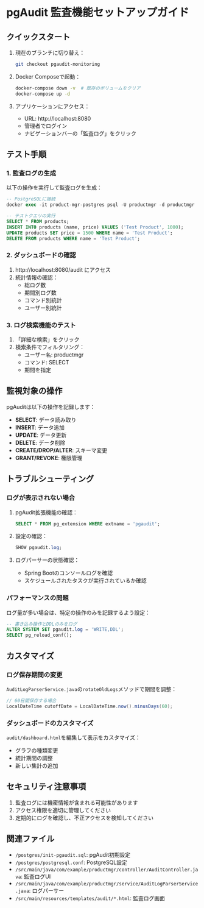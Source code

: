 # pgAudit 監査機能セットアップガイド

## クイックスタート

1. 現在のブランチに切り替え：
   ```bash
   git checkout pgaudit-monitoring
   ```

2. Docker Composeで起動：
   ```bash
   docker-compose down -v  # 既存のボリュームをクリア
   docker-compose up -d
   ```

3. アプリケーションにアクセス：
   - URL: http://localhost:8080
   - 管理者でログイン
   - ナビゲーションバーの「監査ログ」をクリック

## テスト手順

### 1. 監査ログの生成

以下の操作を実行して監査ログを生成：

```sql
-- PostgreSQLに接続
docker exec -it product-mgr-postgres psql -U productmgr -d productmgr

-- テストクエリの実行
SELECT * FROM products;
INSERT INTO products (name, price) VALUES ('Test Product', 1000);
UPDATE products SET price = 1500 WHERE name = 'Test Product';
DELETE FROM products WHERE name = 'Test Product';
```

### 2. ダッシュボードの確認

1. http://localhost:8080/audit にアクセス
2. 統計情報の確認：
   - 総ログ数
   - 期間別ログ数
   - コマンド別統計
   - ユーザー別統計

### 3. ログ検索機能のテスト

1. 「詳細な検索」をクリック
2. 検索条件でフィルタリング：
   - ユーザー名: productmgr
   - コマンド: SELECT
   - 期間を指定

## 監視対象の操作

pgAuditは以下の操作を記録します：

- **SELECT**: データ読み取り
- **INSERT**: データ追加
- **UPDATE**: データ更新
- **DELETE**: データ削除
- **CREATE/DROP/ALTER**: スキーマ変更
- **GRANT/REVOKE**: 権限管理

## トラブルシューティング

### ログが表示されない場合

1. pgAudit拡張機能の確認：
   ```sql
   SELECT * FROM pg_extension WHERE extname = 'pgaudit';
   ```

2. 設定の確認：
   ```sql
   SHOW pgaudit.log;
   ```

3. ログパーサーの状態確認：
   - Spring Bootのコンソールログを確認
   - スケジュールされたタスクが実行されているか確認

### パフォーマンスの問題

ログ量が多い場合は、特定の操作のみを記録するよう設定：

```sql
-- 書き込み操作とDDLのみをログ
ALTER SYSTEM SET pgaudit.log = 'WRITE,DDL';
SELECT pg_reload_conf();
```

## カスタマイズ

### ログ保存期間の変更

`AuditLogParserService.java`の`rotateOldLogs`メソッドで期間を調整：

```java
// 60日間保存する場合
LocalDateTime cutoffDate = LocalDateTime.now().minusDays(60);
```

### ダッシュボードのカスタマイズ

`audit/dashboard.html`を編集して表示をカスタマイズ：
- グラフの種類変更
- 統計期間の調整
- 新しい集計の追加

## セキュリティ注意事項

1. 監査ログには機密情報が含まれる可能性があります
2. アクセス権限を適切に管理してください
3. 定期的にログを確認し、不正アクセスを検知してください

## 関連ファイル

- `/postgres/init-pgaudit.sql`: pgAudit初期設定
- `/postgres/postgresql.conf`: PostgreSQL設定
- `/src/main/java/com/example/productmgr/controller/AuditController.java`: 監査ログUI
- `/src/main/java/com/example/productmgr/service/AuditLogParserService.java`: ログパーサー
- `/src/main/resources/templates/audit/*.html`: 監査ログ画面